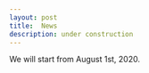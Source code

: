 ```yaml
---
layout: post
title:  News
description: under construction
---
```

We will start from August 1st, 2020.
